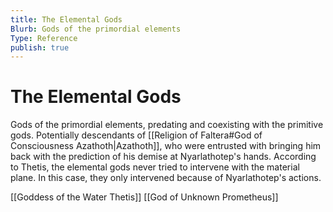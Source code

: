 ```yaml
---
title: The Elemental Gods
Blurb: Gods of the primordial elements
Type: Reference
publish: true
---
```


# The Elemental Gods

Gods of the primordial elements, predating and coexisting with the primitive gods. Potentially descendants of [[Religion of Faltera#God of Consciousness Azathoth|Azathoth]], who were entrusted with bringing him back with the prediction of his demise at Nyarlathotep's hands. According to Thetis, the elemental gods never tried to intervene with the material plane. In this case, they only intervened because of Nyarlathotep's actions.

[[Goddess of the Water Thetis]]
[[God of Unknown Prometheus]]
